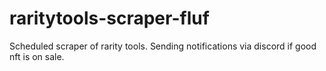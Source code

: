 # raritytools-scraper-fluf
Scheduled scraper of rarity tools. Sending notifications via discord if good nft is on sale.
